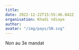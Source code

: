 ```yaml
---
title: 
date: 2022-12-22T15:55:46.842Z
organisation: Khadi ndiaye
author: 
avatar: "/img/pays/SN.svg"
---
```


Non au 3e mandat